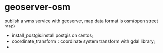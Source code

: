 # geoserver-osm
publish a wms service with geoserver, map data format is osm(open street map) 
- install_postgis:install postgis on centos;
- coordinate_transform：coordinate system transform with gdal library;
- 

